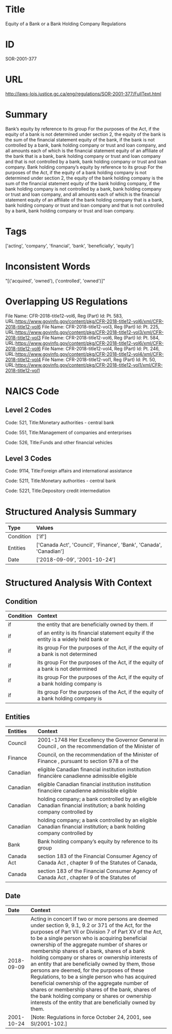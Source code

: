 # Title
Equity of a Bank or a Bank Holding Company Regulations


# ID
SOR-2001-377

# URL
http://laws-lois.justice.gc.ca/eng/regulations/SOR-2001-377/FullText.html


# Summary
Bank’s equity by reference to its group For the purposes of the Act, if the equity of a bank is not determined under section 2, the equity of the bank is the sum of the financial statement equity of the bank, if the bank is not controlled by a bank, bank holding company or trust and loan company, and all amounts each of which is the financial statement equity of an affiliate of the bank that is a bank, bank holding company or trust and loan company and that is not controlled by a bank, bank holding company or trust and loan company.
Bank holding company’s equity by reference to its group For the purposes of the Act, if the equity of a bank holding company is not determined under section 2, the equity of the bank holding company is the sum of the financial statement equity of the bank holding company, if the bank holding company is not controlled by a bank, bank holding company or trust and loan company, and all amounts each of which is the financial statement equity of an affiliate of the bank holding company that is a bank, bank holding company or trust and loan company and that is not controlled by a bank, bank holding company or trust and loan company.


# Tags
['acting', 'company', 'financial', 'bank', 'beneficially', 'equity']


# Inconsistent Words
"[('acquired', 'owned'), ('controlled', 'owned')]"


# Overlapping US Regulations
File Name: CFR-2018-title12-vol6, Reg (Part) Id: Pt. 583, URL:https://www.govinfo.gov/content/pkg/CFR-2018-title12-vol6/xml/CFR-2018-title12-vol6
File Name: CFR-2018-title12-vol3, Reg (Part) Id: Pt. 225, URL:https://www.govinfo.gov/content/pkg/CFR-2018-title12-vol3/xml/CFR-2018-title12-vol3
File Name: CFR-2018-title12-vol6, Reg (Part) Id: Pt. 584, URL:https://www.govinfo.gov/content/pkg/CFR-2018-title12-vol6/xml/CFR-2018-title12-vol6
File Name: CFR-2018-title12-vol4, Reg (Part) Id: Pt. 246, URL:https://www.govinfo.gov/content/pkg/CFR-2018-title12-vol4/xml/CFR-2018-title12-vol4
File Name: CFR-2018-title12-vol1, Reg (Part) Id: Pt. 50, URL:https://www.govinfo.gov/content/pkg/CFR-2018-title12-vol1/xml/CFR-2018-title12-vol1



# NAICS Code
## Level 2 Codes
Code: 521, Title:Monetary authorities - central bank

Code: 551, Title:Management of companies and enterprises

Code: 526, Title:Funds and other financial vehicles




## Level 3 Codes
Code: 9114, Title:Foreign affairs and international assistance

Code: 5211, Title:Monetary authorities - central bank

Code: 5221, Title:Depository credit intermediation







# Structured Analysis Summary
| Type      | Values                                                             |
|:----------|:-------------------------------------------------------------------|
| Condition | ['if']                                                             |
| Entities  | ['Canada Act', 'Council', 'Finance', 'Bank', 'Canada', 'Canadian'] |
| Date      | ['2018-09-09', '2001-10-24']                                       |


# Structured Analysis With Context
 


## Condition
| Condition   | Context                                                                               |
|:------------|:--------------------------------------------------------------------------------------|
| if          | the entity that are beneficially owned by them. if                                    |
| if          | of an entity is its financial statement equity if the entity is a widely held bank or |
| if          | its group For the purposes of the Act, if the equity of a bank is not determined      |
| if          | its group For the purposes of the Act, if the equity of a bank is not determined      |
| if          | its group For the purposes of the Act, if the equity of a bank holding company is     |
| if          | its group For the purposes of the Act, if the equity of a bank holding company is     |


## Entities
| Entities   | Context                                                                                                                |
|:-----------|:-----------------------------------------------------------------------------------------------------------------------|
| Council    | 2001-1748 Her Excellency the Governor General in  Council , on the recommendation of the Minister of                   |
| Finance    | Council, on the recommendation of the Minister of Finance , pursuant to section 978 a of the                           |
| Canadian   | eligible  Canadian  financial institution institution financière canadienne admissible eligible                        |
| Canadian   | eligible  Canadian  financial institution institution financière canadienne admissible eligible                        |
| Canadian   | holding company; a bank controlled by an eligible Canadian financial institution; a bank holding company controlled by |
| Canadian   | holding company; a bank controlled by an eligible Canadian financial institution; a bank holding company controlled by |
| Bank       | Bank holding company’s equity by reference to its group                                                                |
| Canada Act | section 183 of the Financial Consumer Agency of Canada Act , chapter 9 of the Statutes of Canada,                      |
| Canada     | section 183 of the Financial Consumer Agency of Canada  Act , chapter 9 of the Statutes of                             |


## Date
| Date       | Context                                                                                                                                                                                                                                                                                                                                                                                                                                                                                                                                                                                                                                                                                                                                      |
|:-----------|:---------------------------------------------------------------------------------------------------------------------------------------------------------------------------------------------------------------------------------------------------------------------------------------------------------------------------------------------------------------------------------------------------------------------------------------------------------------------------------------------------------------------------------------------------------------------------------------------------------------------------------------------------------------------------------------------------------------------------------------------|
| 2018-09-09 | Acting in concert If two or more persons are deemed under section 9, 9.1, 9.2 or 371 of the Act, for the purposes of Part VII or Division 7 of Part XV of the Act, to be a single person who is acquiring beneficial ownership of the aggregate number of shares or membership shares of a bank, shares of a bank holding company or shares or ownership interests of an entity that are beneficially owned by them, those persons are deemed, for the purposes of these Regulations, to be a single person who has acquired beneficial ownership of the aggregate number of shares or membership shares of the bank, shares of the bank holding company or shares or ownership interests of the entity that are beneficially owned by them. |
| 2001-10-24 | [Note: Regulations in force October 24, 2001,  see  SI/2001-102.]                                                                                                                                                                                                                                                                                                                                                                                                                                                                                                                                                                                                                                                                            |


